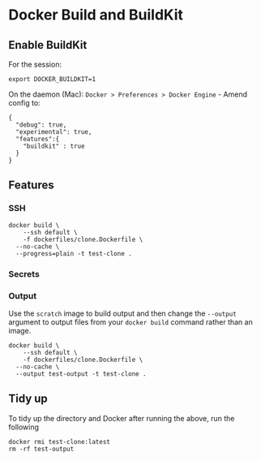 # Docker Build and BuildKit

## Enable BuildKit
For the session:
```
export DOCKER_BUILDKIT=1
```

On the daemon (Mac):
`Docker > Preferences > Docker Engine` - Amend config to:
```
{
  "debug": true,
  "experimental": true,
  "features":{
    "buildkit" : true
  }
}
```

## Features

### SSH
```
docker build \
	--ssh default \
	-f dockerfiles/clone.Dockerfile \
  --no-cache \
  --progress=plain -t test-clone .
```
### Secrets

### Output
Use the `scratch` image to build output and then change the `--output` argument to output files from your `docker build` command rather than an image.
```
docker build \
	--ssh default \
	-f dockerfiles/clone.Dockerfile \
  --no-cache \
  --output test-output -t test-clone .
```

## Tidy up
To tidy up the directory and Docker after running the above, run the following
```
docker rmi test-clone:latest
rm -rf test-output
```